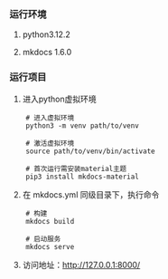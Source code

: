 ### 运行环境

1. python3.12.2

2. mkdocs 1.6.0

### 运行项目

1. 进入python虚拟环境

```
    # 进入虚拟环境
    python3 -m venv path/to/venv

    # 激活虚拟环境
    source path/to/venv/bin/activate

    # 首次运行需安装material主题
    pip3 install mkdocs-material
```

2. 在 mkdocs.yml 同级目录下，执行命令

```
    # 构建
    mkdocs build

    # 启动服务
    mkdocs serve
```

3. 访问地址：http://127.0.0.1:8000/